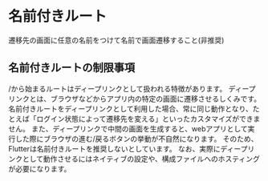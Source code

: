 # 名前付きルート
 遷移先の画面に任意の名前をつけて名前で画面遷移すること(非推奨)

## 名前付きルートの制限事項
/から始まるルートはディープリンクとして扱われる特徴があります。
ディープリンクとは、ブラウザなどからアプリ内の特定の画面に遷移させるしくみです。
名前付きルートをディープリンクとして利用した場合、常に同じ動作となり、たとえば「ログイン状態によって遷移先を変える」といったカスタマイズができません。
また、ディープリンクで中間の画面を生成すると、webアプリとして実行した際にブラウザの進む/戻るボタンの挙動が不自然になります。
そのため、Flutterは名前付きルートを推奨しないとしています。
なお、実際にディープリンクとして動作させるにはネイティブの設定や、構成ファイルへのホスティングが必要になります。
